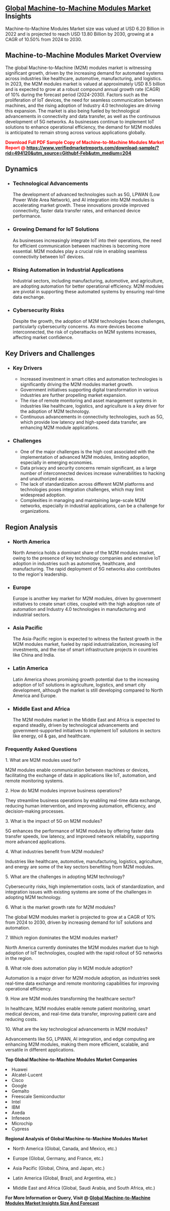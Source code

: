 <h2><a href="https://www.verifiedmarketreports.com/download-sample/?rid=494120&amp;utm_source=Githubf&amp;utm_medium=204" target="_blank">Global Machine-to-Machine Modules Market</a> Insights</h2><p>Machine-to-Machine Modules Market size was valued at USD 6.20 Billion in 2022 and is projected to reach USD 13.80 Billion by 2030, growing at a CAGR of 10.50% from 2024 to 2030.</p><p> <h2>Machine-to-Machine Modules Market Overview</h2> <p>The global Machine-to-Machine (M2M) modules market is witnessing significant growth, driven by the increasing demand for automated systems across industries like healthcare, automotive, manufacturing, and logistics. In 2023, the M2M modules market is valued at approximately USD 8.5 billion and is expected to grow at a robust compound annual growth rate (CAGR) of 10% during the forecast period (2024-2030). Factors such as the proliferation of IoT devices, the need for seamless communication between machines, and the rising adoption of Industry 4.0 technologies are driving this expansion. The market is also being fueled by technological advancements in connectivity and data transfer, as well as the continuous development of 5G networks. As businesses continue to implement IoT solutions to enhance operational efficiency, the demand for M2M modules is anticipated to remain strong across various applications globally.</p> <p><strong><p><span class=""><span style="color: #ff0000;"><strong>Download Full PDF Sample Copy of Machine-to-Machine Modules Market Report</strong> @ </span><a href="https://www.verifiedmarketreports.com/download-sample/?rid=494120&amp;utm_source=Githubf-Feb&amp;utm_medium=204" target="_blank">https://www.verifiedmarketreports.com/download-sample/?rid=494120&amp;utm_source=Githubf-Feb&amp;utm_medium=204</a></span></p></strong></p> <h2>Dynamics</h2> <ul> <li><h3>Technological Advancements</h3> The development of advanced technologies such as 5G, LPWAN (Low Power Wide Area Network), and AI integration into M2M modules is accelerating market growth. These innovations provide improved connectivity, faster data transfer rates, and enhanced device performance. </li> <li><h3>Growing Demand for IoT Solutions</h3> As businesses increasingly integrate IoT into their operations, the need for efficient communication between machines is becoming more essential. M2M modules play a crucial role in enabling seamless connectivity between IoT devices. </li> <li><h3>Rising Automation in Industrial Applications</h3> Industrial sectors, including manufacturing, automotive, and agriculture, are adopting automation for better operational efficiency. M2M modules are pivotal in supporting these automated systems by ensuring real-time data exchange. </li> <li><h3>Cybersecurity Risks</h3> Despite the growth, the adoption of M2M technologies faces challenges, particularly cybersecurity concerns. As more devices become interconnected, the risk of cyberattacks on M2M systems increases, affecting market confidence. </li> </ul> <h2>Key Drivers and Challenges</h2> <ul> <li><h3>Key Drivers</h3> <ul> <li>Increased investment in smart cities and automation technologies is significantly driving the M2M modules market growth.</li> <li>Government initiatives supporting digital transformation in various industries are further propelling market expansion.</li> <li>The rise of remote monitoring and asset management systems in industries like healthcare, logistics, and agriculture is a key driver for the adoption of M2M technology.</li> <li>Continuous advancements in connectivity technologies, such as 5G, which provide low latency and high-speed data transfer, are enhancing M2M module applications.</li> </ul> </li> <li><h3>Challenges</h3> <ul> <li>One of the major challenges is the high cost associated with the implementation of advanced M2M modules, limiting adoption, especially in emerging economies.</li> <li>Data privacy and security concerns remain significant, as a large number of interconnected devices increase vulnerabilities to hacking and unauthorized access.</li> <li>The lack of standardization across different M2M platforms and technologies poses integration challenges, which may limit widespread adoption.</li> <li>Complexities in managing and maintaining large-scale M2M networks, especially in industrial applications, can be a challenge for organizations.</li> </ul> </li> </ul> <h2>Region Analysis</h2> <ul> <li><h3>North America</h3> North America holds a dominant share of the M2M modules market, owing to the presence of key technology companies and extensive IoT adoption in industries such as automotive, healthcare, and manufacturing. The rapid deployment of 5G networks also contributes to the region's leadership. </li> <li><h3>Europe</h3> Europe is another key market for M2M modules, driven by government initiatives to create smart cities, coupled with the high adoption rate of automation and Industry 4.0 technologies in manufacturing and industrial sectors. </li> <li><h3>Asia Pacific</h3> The Asia-Pacific region is expected to witness the fastest growth in the M2M modules market, fueled by rapid industrialization, increasing IoT investments, and the rise of smart infrastructure projects in countries like China and India. </li> <li><h3>Latin America</h3> Latin America shows promising growth potential due to the increasing adoption of IoT solutions in agriculture, logistics, and smart city development, although the market is still developing compared to North America and Europe. </li> <li><h3>Middle East and Africa</h3> The M2M modules market in the Middle East and Africa is expected to expand steadily, driven by technological advancements and government-supported initiatives to implement IoT solutions in sectors like energy, oil & gas, and healthcare.</h3> </li> </ul> <h3>Frequently Asked Questions</h3> <p>1. What are M2M modules used for?</p> <p>M2M modules enable communication between machines or devices, facilitating the exchange of data in applications like IoT, automation, and remote monitoring systems.</p> <p>2. How do M2M modules improve business operations?</p> <p>They streamline business operations by enabling real-time data exchange, reducing human intervention, and improving automation, efficiency, and decision-making processes.</p> <p>3. What is the impact of 5G on M2M modules?</p> <p>5G enhances the performance of M2M modules by offering faster data transfer speeds, low latency, and improved network reliability, supporting more advanced applications.</p> <p>4. What industries benefit from M2M modules?</p> <p>Industries like healthcare, automotive, manufacturing, logistics, agriculture, and energy are some of the key sectors benefiting from M2M modules.</p> <p>5. What are the challenges in adopting M2M technology?</p> <p>Cybersecurity risks, high implementation costs, lack of standardization, and integration issues with existing systems are some of the challenges in adopting M2M technology.</p> <p>6. What is the market growth rate for M2M modules?</p> <p>The global M2M modules market is projected to grow at a CAGR of 10% from 2024 to 2030, driven by increasing demand for IoT solutions and automation.</p> <p>7. Which region dominates the M2M modules market?</p> <p>North America currently dominates the M2M modules market due to high adoption of IoT technologies, coupled with the rapid rollout of 5G networks in the region.</p> <p>8. What role does automation play in M2M module adoption?</p> <p>Automation is a major driver for M2M module adoption, as industries seek real-time data exchange and remote monitoring capabilities for improving operational efficiency.</p> <p>9. How are M2M modules transforming the healthcare sector?</p> <p>In healthcare, M2M modules enable remote patient monitoring, smart medical devices, and real-time data transfer, improving patient care and reducing costs.</p> <p>10. What are the key technological advancements in M2M modules?</p> <p>Advancements like 5G, LPWAN, AI integration, and edge computing are enhancing M2M modules, making them more efficient, scalable, and versatile in different applications.</p> </p><p><strong>Top Global Machine-to-Machine Modules Market Companies</strong></p><div data-test-id=""><p><li>Huawei</li><li> Alcatel-Lucent</li><li> Cisco</li><li> Google</li><li> Gemalto</li><li> Freescale Semiconductor</li><li> Intel</li><li> IBM</li><li> Axeda</li><li> Infeneon</li><li> Microchip</li><li> Cypress</li></p><div><strong>Regional Analysis of&nbsp;Global Machine-to-Machine Modules Market</strong></div><ul><li dir="ltr"><p dir="ltr">North America&nbsp;(Global, Canada, and Mexico, etc.)</p></li><li dir="ltr"><p dir="ltr">Europe (Global, Germany, and France, etc.)</p></li><li dir="ltr"><p dir="ltr">Asia Pacific&nbsp;(Global, China, and Japan, etc.)</p></li><li dir="ltr"><p dir="ltr">Latin America&nbsp;(Global, Brazil, and Argentina, etc.)</p></li><li dir="ltr">Middle East and Africa&nbsp;(Global, Saudi Arabia, and South Africa, etc.)</li></ul><p><strong>For More Information or Query, Visit @&nbsp;</strong><strong><a href="https://www.verifiedmarketreports.com/product/machine-to-machine-modules-market-size-and-forecast/?utm_source=Githubf&amp;utm_medium=204" target="_blank">Global Machine-to-Machine Modules Market Insights Size And Forecast</a></strong></p></div>
